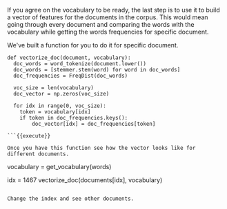 If you agree on the vocabulary to be ready, the last step is to use it to build a vector of features for the documents in the corpus. This would mean going through every document and comparing the words with the vocabulary while getting the words frequencies for specific document.

We've built a function for you to do it for specific document.

```
def vectorize_doc(document, vocabulary):
  doc_words = word_tokenize(document.lower())
  doc_words = [stemmer.stem(word) for word in doc_words]
  doc_frequencies = FreqDist(doc_words)

  voc_size = len(vocabulary)
  doc_vector = np.zeros(voc_size)

  for idx in range(0, voc_size):
    token = vocabulary[idx]
    if token in doc_frequencies.keys():
        doc_vector[idx] = doc_frequencies[token]

```{{execute}}

Once you have this function see how the vector looks like for different documents.

```
vocabulary = get_vocabulary(words)

idx = 1467
vectorize_doc(documents[idx], vocabulary)
```{{execute}}

Change the index and see other documents.
